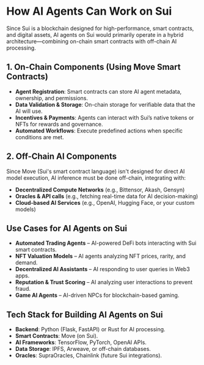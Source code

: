 # How AI Agents Can Work on Sui

Since Sui is a blockchain designed for high-performance, smart contracts, and digital assets, AI agents on Sui would primarily operate in a hybrid architecture—combining on-chain smart contracts with off-chain AI processing.

## 1. On-Chain Components (Using Move Smart Contracts)
- **Agent Registration**: Smart contracts can store AI agent metadata, ownership, and permissions.
- **Data Validation & Storage**: On-chain storage for verifiable data that the AI will use.
- **Incentives & Payments**: Agents can interact with Sui’s native tokens or NFTs for rewards and governance.
- **Automated Workflows**: Execute predefined actions when specific conditions are met.

## 2. Off-Chain AI Components
Since Move (Sui's smart contract language) isn't designed for direct AI model execution, AI inference must be done off-chain, integrating with:
- **Decentralized Compute Networks** (e.g., Bittensor, Akash, Gensyn)
- **Oracles & API calls** (e.g., fetching real-time data for AI decision-making)
- **Cloud-based AI Services** (e.g., OpenAI, Hugging Face, or your custom models)

## Use Cases for AI Agents on Sui
- **Automated Trading Agents** – AI-powered DeFi bots interacting with Sui smart contracts.
- **NFT Valuation Models** – AI agents analyzing NFT prices, rarity, and demand.
- **Decentralized AI Assistants** – AI responding to user queries in Web3 apps.
- **Reputation & Trust Scoring** – AI analyzing user interactions to prevent fraud.
- **Game AI Agents** – AI-driven NPCs for blockchain-based gaming.

## Tech Stack for Building AI Agents on Sui
- **Backend**: Python (Flask, FastAPI) or Rust for AI processing.
- **Smart Contracts**: Move (on Sui).
- **AI Frameworks**: TensorFlow, PyTorch, OpenAI APIs.
- **Data Storage**: IPFS, Arweave, or off-chain databases.
- **Oracles**: SupraOracles, Chainlink (future Sui integrations).
